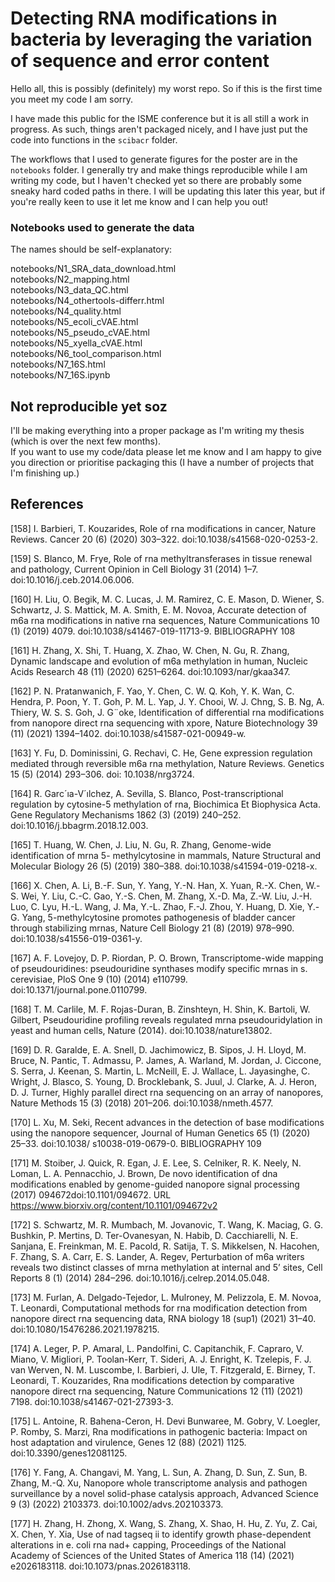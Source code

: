 # Detecting RNA modifications in bacteria by leveraging the variation of sequence and error content
Hello all, this is possibly (definitely) my worst repo. So if this is the first time you meet my code I am sorry.

I have made this public for the ISME conference but it is all still a work in progress. As such, things aren't packaged
 nicely, and I have just put the code into functions in the `scibacr` folder. 

The workflows that I used to generate figures for the poster are in the `notebooks` folder. I generally try and make 
things reproducible while I am writing my code, but I haven't checked yet so there are probably some sneaky hard coded 
paths in there. I will be updating this later this year, but if you're really keen to use it let me know and I can 
help you out!

### Notebooks used to generate the data
The names should be self-explanatory:

notebooks/N1_SRA_data_download.html  
notebooks/N2_mapping.html  
notebooks/N3_data_QC.html  
notebooks/N4_othertools-differr.html  
notebooks/N4_quality.html  
notebooks/N5_ecoli_cVAE.html  
notebooks/N5_pseudo_cVAE.html  
notebooks/N5_xyella_cVAE.html  
notebooks/N6_tool_comparison.html  
notebooks/N7_16S.html  
notebooks/N7_16S.ipynb  

## Not reproducible yet soz
I'll be making everything into a proper package as I'm writing my thesis (which is over the next few months).  
If you want to use my code/data please let me know and I am happy to give you direction or prioritise packaging this
(I have a number of projects that I'm finishing up.)

## References
[158] I. Barbieri, T. Kouzarides, Role of rna modifications in cancer, Nature Reviews. Cancer 20 (6)
(2020) 303–322. doi:10.1038/s41568-020-0253-2.  

[159] S. Blanco, M. Frye, Role of rna methyltransferases in tissue renewal and pathology, Current
Opinion in Cell Biology 31 (2014) 1–7. doi:10.1016/j.ceb.2014.06.006.  

[160] H. Liu, O. Begik, M. C. Lucas, J. M. Ramirez, C. E. Mason, D. Wiener, S. Schwartz, J. S.
Mattick, M. A. Smith, E. M. Novoa, Accurate detection of m6a rna modifications in native rna sequences,
Nature Communications 10 (1) (2019) 4079. doi:10.1038/s41467-019-11713-9.
BIBLIOGRAPHY 108  

[161] H. Zhang, X. Shi, T. Huang, X. Zhao, W. Chen, N. Gu, R. Zhang, Dynamic landscape and
evolution of m6a methylation in human, Nucleic Acids Research 48 (11) (2020) 6251–6264.
doi:10.1093/nar/gkaa347.  

[162] P. N. Pratanwanich, F. Yao, Y. Chen, C. W. Q. Koh, Y. K. Wan, C. Hendra, P. Poon, Y. T.
Goh, P. M. L. Yap, J. Y. Chooi, W. J. Chng, S. B. Ng, A. Thiery, W. S. S. Goh, J. G¨oke,
Identification of differential rna modifications from nanopore direct rna sequencing with xpore,
Nature Biotechnology 39 (11) (2021) 1394–1402. doi:10.1038/s41587-021-00949-w.  

[163] Y. Fu, D. Dominissini, G. Rechavi, C. He, Gene expression regulation mediated through
reversible m6a rna methylation, Nature Reviews. Genetics 15 (5) (2014) 293–306. doi:
10.1038/nrg3724.  

[164] R. Garc´ıa-V´ılchez, A. Sevilla, S. Blanco, Post-transcriptional regulation by cytosine-5 methylation
of rna, Biochimica Et Biophysica Acta. Gene Regulatory Mechanisms 1862 (3) (2019)
240–252. doi:10.1016/j.bbagrm.2018.12.003.  

[165] T. Huang, W. Chen, J. Liu, N. Gu, R. Zhang, Genome-wide identification of mrna 5-
methylcytosine in mammals, Nature Structural and Molecular Biology 26 (5) (2019) 380–388.
doi:10.1038/s41594-019-0218-x.  

[166] X. Chen, A. Li, B.-F. Sun, Y. Yang, Y.-N. Han, X. Yuan, R.-X. Chen, W.-S. Wei, Y. Liu, C.-C.
Gao, Y.-S. Chen, M. Zhang, X.-D. Ma, Z.-W. Liu, J.-H. Luo, C. Lyu, H.-L. Wang, J. Ma,
Y.-L. Zhao, F.-J. Zhou, Y. Huang, D. Xie, Y.-G. Yang, 5-methylcytosine promotes pathogenesis
of bladder cancer through stabilizing mrnas, Nature Cell Biology 21 (8) (2019) 978–990.
doi:10.1038/s41556-019-0361-y.  

[167] A. F. Lovejoy, D. P. Riordan, P. O. Brown, Transcriptome-wide mapping of pseudouridines:
pseudouridine synthases modify specific mrnas in s. cerevisiae, PloS One 9 (10) (2014) e110799.
doi:10.1371/journal.pone.0110799.  

[168] T. M. Carlile, M. F. Rojas-Duran, B. Zinshteyn, H. Shin, K. Bartoli, W. Gilbert, Pseudouridine
profiling reveals regulated mrna pseudouridylation in yeast and human cells, Nature (2014).
doi:10.1038/nature13802.  

[169] D. R. Garalde, E. A. Snell, D. Jachimowicz, B. Sipos, J. H. Lloyd, M. Bruce, N. Pantic,
T. Admassu, P. James, A. Warland, M. Jordan, J. Ciccone, S. Serra, J. Keenan, S. Martin,
L. McNeill, E. J. Wallace, L. Jayasinghe, C. Wright, J. Blasco, S. Young, D. Brocklebank,
S. Juul, J. Clarke, A. J. Heron, D. J. Turner, Highly parallel direct rna sequencing on an array of
nanopores, Nature Methods 15 (3) (2018) 201–206. doi:10.1038/nmeth.4577.  

[170] L. Xu, M. Seki, Recent advances in the detection of base modifications using the
nanopore sequencer, Journal of Human Genetics 65 (1) (2020) 25–33. doi:10.1038/
s10038-019-0679-0.
BIBLIOGRAPHY 109  

[171] M. Stoiber, J. Quick, R. Egan, J. E. Lee, S. Celniker, R. K. Neely, N. Loman, L. A. Pennacchio,
J. Brown, De novo identification of dna modifications enabled by genome-guided nanopore
signal processing (2017) 094672doi:10.1101/094672.
URL https://www.biorxiv.org/content/10.1101/094672v2  

[172] S. Schwartz, M. R. Mumbach, M. Jovanovic, T. Wang, K. Maciag, G. G. Bushkin, P. Mertins,
D. Ter-Ovanesyan, N. Habib, D. Cacchiarelli, N. E. Sanjana, E. Freinkman, M. E. Pacold,
R. Satija, T. S. Mikkelsen, N. Hacohen, F. Zhang, S. A. Carr, E. S. Lander, A. Regev, Perturbation
of m6a writers reveals two distinct classes of mrna methylation at internal and 5’ sites, Cell
Reports 8 (1) (2014) 284–296. doi:10.1016/j.celrep.2014.05.048.  

[173] M. Furlan, A. Delgado-Tejedor, L. Mulroney, M. Pelizzola, E. M. Novoa, T. Leonardi, Computational
methods for rna modification detection from nanopore direct rna sequencing data, RNA
biology 18 (sup1) (2021) 31–40. doi:10.1080/15476286.2021.1978215.  

[174] A. Leger, P. P. Amaral, L. Pandolfini, C. Capitanchik, F. Capraro, V. Miano, V. Migliori,
P. Toolan-Kerr, T. Sideri, A. J. Enright, K. Tzelepis, F. J. van Werven, N. M. Luscombe,
I. Barbieri, J. Ule, T. Fitzgerald, E. Birney, T. Leonardi, T. Kouzarides, Rna modifications
detection by comparative nanopore direct rna sequencing, Nature Communications 12 (11)
(2021) 7198. doi:10.1038/s41467-021-27393-3.  

[175] L. Antoine, R. Bahena-Ceron, H. Devi Bunwaree, M. Gobry, V. Loegler, P. Romby, S. Marzi,
Rna modifications in pathogenic bacteria: Impact on host adaptation and virulence, Genes
12 (88) (2021) 1125. doi:10.3390/genes12081125.  

[176] Y. Fang, A. Changavi, M. Yang, L. Sun, A. Zhang, D. Sun, Z. Sun, B. Zhang, M.-Q. Xu,
Nanopore whole transcriptome analysis and pathogen surveillance by a novel solid-phase
catalysis approach, Advanced Science 9 (3) (2022) 2103373. doi:10.1002/advs.202103373.  

[177] H. Zhang, H. Zhong, X. Wang, S. Zhang, X. Shao, H. Hu, Z. Yu, Z. Cai, X. Chen, Y. Xia,
Use of nad tagseq ii to identify growth phase-dependent alterations in e. coli rna nad+ capping,
Proceedings of the National Academy of Sciences of the United States of America 118 (14)
(2021) e2026183118. doi:10.1073/pnas.2026183118.